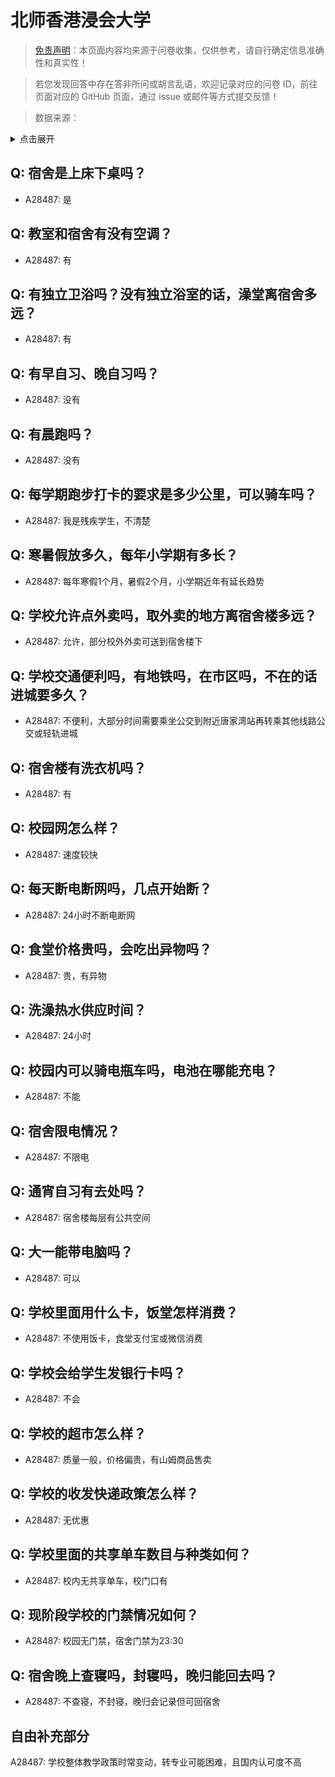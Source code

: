 # 北师香港浸会大学

> [免责声明](https://colleges.chat/#_3)：本页面内容均来源于问卷收集，仅供参考，请自行确定信息准确性和真实性！

> 若您发现回答中存在答非所问或胡言乱语，欢迎记录对应的问卷 ID，前往页面对应的 GitHub 页面，通过 issue 或邮件等方式提交反馈！

> 数据来源：

<details><summary>点击展开</summary>
<ul>
<li>A28487: 匿名 (2025 年 06 月)</li>
</ul>
</details>

## Q: 宿舍是上床下桌吗？

- A28487: 是

## Q: 教室和宿舍有没有空调？

- A28487: 有

## Q: 有独立卫浴吗？没有独立浴室的话，澡堂离宿舍多远？

- A28487: 有

## Q: 有早自习、晚自习吗？

- A28487: 没有

## Q: 有晨跑吗？

- A28487: 没有

## Q: 每学期跑步打卡的要求是多少公里，可以骑车吗？

- A28487: 我是残疾学生，不清楚

## Q: 寒暑假放多久，每年小学期有多长？

- A28487: 每年寒假1个月，暑假2个月，小学期近年有延长趋势

## Q: 学校允许点外卖吗，取外卖的地方离宿舍楼多远？

- A28487: 允许，部分校外外卖可送到宿舍楼下

## Q: 学校交通便利吗，有地铁吗，在市区吗，不在的话进城要多久？

- A28487: 不便利，大部分时间需要乘坐公交到附近唐家湾站再转乘其他线路公交或轻轨进城

## Q: 宿舍楼有洗衣机吗？

- A28487: 有

## Q: 校园网怎么样？

- A28487: 速度较快

## Q: 每天断电断网吗，几点开始断？

- A28487: 24小时不断电断网

## Q: 食堂价格贵吗，会吃出异物吗？

- A28487: 贵，有异物

## Q: 洗澡热水供应时间？

- A28487: 24小时

## Q: 校园内可以骑电瓶车吗，电池在哪能充电？

- A28487: 不能

## Q: 宿舍限电情况？

- A28487: 不限电

## Q: 通宵自习有去处吗？

- A28487: 宿舍楼每层有公共空间

## Q: 大一能带电脑吗？

- A28487: 可以

## Q: 学校里面用什么卡，饭堂怎样消费？

- A28487: 不使用饭卡，食堂支付宝或微信消费

## Q: 学校会给学生发银行卡吗？

- A28487: 不会

## Q: 学校的超市怎么样？

- A28487: 质量一般，价格偏贵，有山姆商品售卖

## Q: 学校的收发快递政策怎么样？

- A28487: 无优惠

## Q: 学校里面的共享单车数目与种类如何？

- A28487: 校内无共享单车，校门口有

## Q: 现阶段学校的门禁情况如何？

- A28487: 校园无门禁，宿舍门禁为23:30

## Q: 宿舍晚上查寝吗，封寝吗，晚归能回去吗？

- A28487: 不查寝，不封寝，晚归会记录但可回宿舍

## 自由补充部分

A28487: 学校整体教学政策时常变动，转专业可能困难，且国内认可度不高
